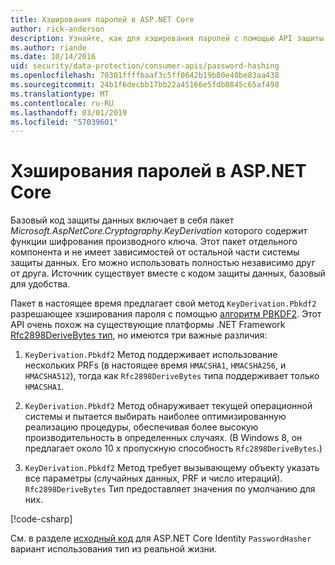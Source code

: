 ```yaml
---
title: Хэширования паролей в ASP.NET Core
author: rick-anderson
description: Узнайте, как для хэширования паролей с помощью API защиты данных ASP.NET Core.
ms.author: riande
ms.date: 10/14/2016
uid: security/data-protection/consumer-apis/password-hashing
ms.openlocfilehash: 70301ffffbaaf3c5ff0642b19b80e40be83aa438
ms.sourcegitcommit: 24b1f6decbb17bb22a45166e5fdb0845c65af498
ms.translationtype: MT
ms.contentlocale: ru-RU
ms.lasthandoff: 03/01/2019
ms.locfileid: "57039601"
---
```

# <a name="hash-passwords-in-aspnet-core"></a>Хэширования паролей в ASP.NET Core

Базовый код защиты данных включает в себя пакет *Microsoft.AspNetCore.Cryptography.KeyDerivation* которого содержит функции шифрования производного ключа. Этот пакет отдельного компонента и не имеет зависимостей от остальной части системы защиты данных. Его можно использовать полностью независимо друг от друга. Источник существует вместе с кодом защиты данных, базовый для удобства.

Пакет в настоящее время предлагает свой метод `KeyDerivation.Pbkdf2` разрешающее хэширования пароля с помощью [алгоритм PBKDF2](https://tools.ietf.org/html/rfc2898#section-5.2). Этот API очень похож на существующие платформы .NET Framework [Rfc2898DeriveBytes тип](/dotnet/api/system.security.cryptography.rfc2898derivebytes), но имеются три важные различия:

1. `KeyDerivation.Pbkdf2` Метод поддерживает использование нескольких PRFs (в настоящее время `HMACSHA1`, `HMACSHA256`, и `HMACSHA512`), тогда как `Rfc2898DeriveBytes` типа поддерживает только `HMACSHA1`.

2. `KeyDerivation.Pbkdf2` Метод обнаруживает текущей операционной системы и пытается выбирать наиболее оптимизированную реализацию процедуры, обеспечивая более высокую производительность в определенных случаях. (В Windows 8, он предлагает около 10 x пропускную способность `Rfc2898DeriveBytes`.)

3. `KeyDerivation.Pbkdf2` Метод требует вызывающему объекту указать все параметры (случайных данных, PRF и число итераций). `Rfc2898DeriveBytes` Тип предоставляет значения по умолчанию для них.

[!code-csharp[](password-hashing/samples/passwordhasher.cs)]

См. в разделе [исходный код](https://github.com/aspnet/Identity/blob/master/src/Core/PasswordHasher.cs) для ASP.NET Core Identity `PasswordHasher` вариант использования тип из реальной жизни.
